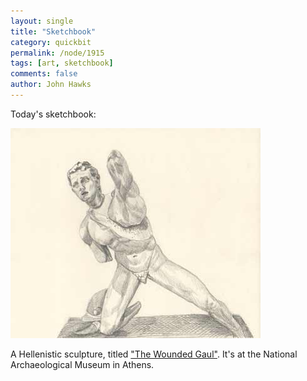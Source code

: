 ```yaml
---
layout: single 
title: "Sketchbook" 
category: quickbit
permalink: /node/1915
tags: [art, sketchbook] 
comments: false 
author: John Hawks 
---
```


Today's sketchbook: 

<div class="middle-picture">
<img src="/graphics/wounded-gaul-2009.jpg" width="400" height="336" alt="Wounded Gaul" />
</div>

A Hellenistic sculpture, titled <a href="http://commons.wikimedia.org/wiki/File:0016MAN-Wounded_Gaul.jpg">"The Wounded Gaul"</a>. It's at the National Archaeological Museum in Athens. 

